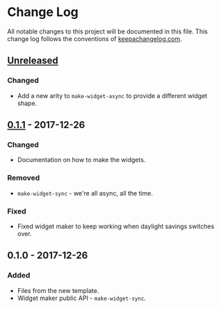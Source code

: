 # Change Log
All notable changes to this project will be documented in this file. This change log follows the conventions of [keepachangelog.com](http://keepachangelog.com/).

## [Unreleased]
### Changed
- Add a new arity to `make-widget-async` to provide a different widget shape.

## [0.1.1] - 2017-12-26
### Changed
- Documentation on how to make the widgets.

### Removed
- `make-widget-sync` - we're all async, all the time.

### Fixed
- Fixed widget maker to keep working when daylight savings switches over.

## 0.1.0 - 2017-12-26
### Added
- Files from the new template.
- Widget maker public API - `make-widget-sync`.

[Unreleased]: https://github.com/your-name/upgqsl/compare/0.1.1...HEAD
[0.1.1]: https://github.com/your-name/upgqsl/compare/0.1.0...0.1.1
